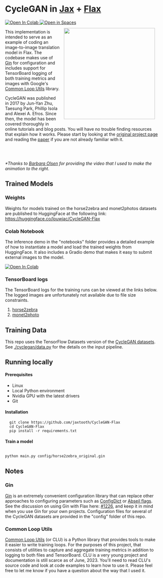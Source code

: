 <div align="left">
<h1>
  CycleGAN in <a href="https://jax.readthedocs.io/">Jax</a> + <a href="https://flax.readthedocs.io/">Flax</a>
</h1>
<div>
  <a target="_blank" href="https://colab.research.google.com/github/louwjac/CycleGAN-Flax/blob/main/notebooks/inference.ipynb">
    <img src="https://colab.research.google.com/assets/colab-badge.svg" alt="Open In Colab"/>
  </a>
  <a href="https://huggingface.co/spaces/louwjac/CycleGan-Flax">
    <img src="https://huggingface.co/datasets/huggingface/badges/raw/main/open-in-hf-spaces-sm-dark.svg" alt="Open in Spaces">
  </a>  
</div>
</div>

<img src='video/olsen.gif' height=300 align="right" style="padding:10px;"/>

This implementation is intended to serve as an example of coding an image-to-image translation model in Flax. The codebase makes use of [Gin] for configuration and includes support for TensorBoard logging of both training metrics and images with Google's [Common Loop Utils] library.

[Common Loop Utils]: https://github.com/google/CommonLoopUtils

CycleGAN was published in 2017 by Jun-Yan Zhu, Taesung Park, Phillip Isola and Alexei A. Efros. Since then, the model has been covered thoroughly in online tutorials and blog posts. You will have no trouble finding resources that explain how it works. Please start by looking at the [original project page] and reading the [paper] if you are not already familiar with it.

<br/><br/>

_*Thanks to [Barbara Olsen](https://www.pexels.com/video/a-horse-playing-with-a-salt-block-7881859) for providing the video that I used to make the animation to the right._

[original project page]: https://junyanz.github.io/CycleGAN/
[paper]: https://arxiv.org/pdf/1703.10593.pdf


## Trained Models
### Weights
Weights for models trained on the horse2zebra and monet2photos datasets are published to HuggingFace at the following link: https://huggingface.co/louwjac/CycleGAN-Flax

### Colab Notebook
The inference demo in the "notebooks" folder provides a detailed example of how to instantiate a model and load the trained weights from HuggingFace. It also includes a Gradio demo that makes it easy to submit external images to the model.

<a target="_blank" href="https://colab.research.google.com/github/louwjac/CycleGAN-Flax/blob/main/notebooks/inference.ipynb">
  <img src="https://colab.research.google.com/assets/colab-badge.svg" alt="Open In Colab"/>
</a>


### TensorBoard logs
The TensorBoard logs for the training runs can be viewed at the links below. The logged images are unfortunately not available due to file size constraints.
1. [horse2zebra](https://tensorboard.dev/experiment/5tJZAfBLQkOJ66BUrBVBkQ/)
2. [monet2photo](https://tensorboard.dev/experiment/GZZKiDoBTl6dsgsqRo7rZw/)

## Training Data
This repo uses the TensorFlow Datasets version of the [CycleGAN datasets]. See [./cyclegan/data.py](./cyclegan/data.py) for the details on the input pipeline.

[CycleGAN datasets]:(https://www.tensorflow.org/datasets/catalog/cycle_gan)

## Running locally

#### Prerequisites
- Linux
- Local Python environment
- Nvidia GPU with the latest drivers
- Git

#### Installation
  ```
    git clone https://github.com/jaxtooth/CycleGAN-Flax
    cd CycleGAN-Flax
    pip install -r requirements.txt
  ```

#### Train a model
  ```bash

  python main.py config/horse2zebra_original.gin
  ```


## Notes
### Gin
[Gin] is an extremely convenient configuration library that can replace other approaches to configuring parameters such as [ConfigDict] or [Abseil flags]. See the discussion on using Gin with Flax here: [#1226], and keep it in mind when you use Gin for your own projects. Configuration files for several of the CycleGAN datasets are provided in the "config" folder of this repo.

[Gin]: https://github.com/google/gin-config
[ConfigDict]: https://github.com/google/ml_collections
[Abseil flags]: https://abseil.io/docs/cpp/guides/flags
[#1226]: https://github.com/google/flax/discussions/1226


### Common Loop Utils
[Common Loop Utils] (or CLU) is a Python library that provides tools to make it easier to write training loops. For the purposes of this project, that consists of utilities to capture and aggregate training metrics in addition to logging to both files and TensorBoard. CLU is a very young project and documentation is still scarce as of June, 2023. You'll need to read CLU's source code and look at code examples to learn how to use it. Please feel free to let me know if you have a question about the way that I used it.


